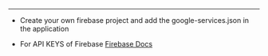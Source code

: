 
------------------------------------------------------------------------------------

- Create your own firebase project and add the google-services.json in the application

- For API KEYS of Firebase <a href="https://firebase.google.com/docs/android/setup#manually_add_firebase">Firebase Docs</a>




